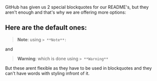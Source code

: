 GitHub has given us 2 special blockquotes for our README's, but they aren't enough and that's why we are offering more options:

## Here are the default ones:

> **Note**: using `> **Note**:`

and

> **Warning**: which is done using `> **Warning**`

But these arent flexible as they have to be used in blockquotes and they can't have words with styling infront of it.